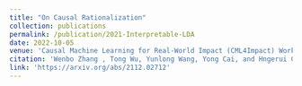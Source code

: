 ```yaml
---
title: "On Causal Rationalization"
collection: publications
permalink: /publication/2021-Interpretable-LDA
date: 2022-10-05
venue: 'Causal Machine Learning for Real-World Impact (CML4Impact) Workshop @ NeurIPS'
citation: 'Wenbo Zhang , Tong Wu, Yunlong Wang, Yong Cai, and Hngerui Cai. &quot; <i>Causal Machine Learning for Real-World Impact (CML4Impact) Workshop @ NeurIPS</i>'
link: 'https://arxiv.org/abs/2112.02712'
---
```


